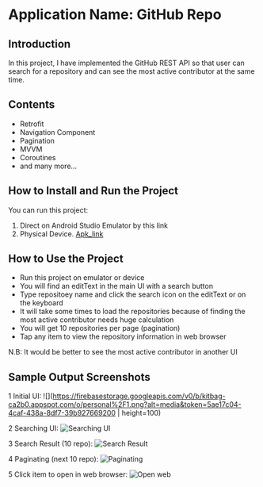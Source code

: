 # Application Name: GitHub Repo

## Introduction

In this project, I have implemented the GitHub REST API so that user can search for a repository and can see the most active contributor at the same time.

## Contents

* Retrofit
* Navigation Component
* Pagination
* MVVM
* Coroutines
* and many more...

## How to Install and Run the Project

You can run this project:

1. Direct on Android Studio Emulator by this link
2. Physical Device. [Apk_link](https://drive.google.com/file/d/1YfojhbgxeCb8anExtJmMJTVpmJSOGXip/view?usp=sharing)

## How to Use the Project

* Run this project on emulator or device
* You will find an editText in the main UI with a search button
* Type repositoey name and click the search icon on the editText or on the keyboard
* It will take some times to load the repositories because of finding the most active contributor needs huge calculation
* You will get 10 repositories per page (pagination)
* Tap any item to view the repository information in web browser

N.B: It would be better to see the most active contributor in another UI

## Sample Output Screenshots
1 Initial UI: 
![](https://firebasestorage.googleapis.com/v0/b/kitbag-ca2b0.appspot.com/o/personal%2F1.png?alt=media&token=5ae17c04-4caf-438a-8df7-39b927669200 | height=100)

2 Searching UI: 
![Searching UI](https://firebasestorage.googleapis.com/v0/b/kitbag-ca2b0.appspot.com/o/personal%2F2.png?alt=media&token=30e9200d-9269-414b-82cd-b4be33fdeaa5 "Searching for repositories")

3 Search Result (10 repo): 
![Search Result](https://firebasestorage.googleapis.com/v0/b/kitbag-ca2b0.appspot.com/o/personal%2F3.png?alt=media&token=4a95a3ff-79da-4bdb-836d-defdb29cbf2c "Search Result")

4 Paginating (next 10 repo): 
![Paginating](https://firebasestorage.googleapis.com/v0/b/kitbag-ca2b0.appspot.com/o/personal%2F4.png?alt=media&token=7736bd34-ddbe-47dd-9f7b-0b501f1ff270 "Paginating for next 10 repositories")

5 Click item to open in web browser: 
![Open web](https://firebasestorage.googleapis.com/v0/b/kitbag-ca2b0.appspot.com/o/personal%2F5.png?alt=media&token=e75b0dce-3371-45f0-99d3-f2e7051cc821 "Click item to open in web browser")
